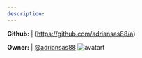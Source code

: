 ```yaml
---
description: 
---
```



**Github:** | (https://github.com/adriansas88/a)

**Owner:** | [@adriansas88](https://github.com/adriansas88) ![avatart](https://avatars2.githubusercontent.com/u/37381194?v=4)

